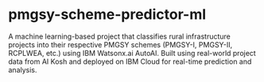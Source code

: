 # pmgsy-scheme-predictor-ml
A machine learning-based project that classifies rural infrastructure projects into their respective PMGSY schemes (PMGSY-I, PMGSY-II, RCPLWEA, etc.) using IBM Watsonx.ai AutoAI. Built using real-world project data from AI Kosh and deployed on IBM Cloud for real-time prediction and analysis.
